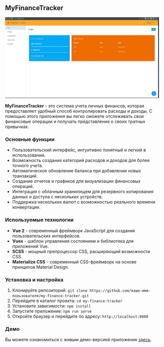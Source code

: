 ## MyFinanceTracker

![Screen](https://github.com/ev-climb/CRM-VUE/blob/master/print.jpg)

**MyFinanceTracker** - это система учета личных финансов, которая предоставляет удобный способ контролировать расходы и доходы. С помощью этого приложения вы легко сможете отслеживать свои финансовые операции и получать представление о своих тратных привычках.

### Основные функции

- Пользовательский интерфейс, интуитивно понятный и легкий в использовании.
- Возможность создания категорий расходов и доходов для более точного учета.
- Автоматическое обновление баланса при добавлении новых транзакций.
- Создание отчетов и графиков для визуализации финансовых операций.
- Интеграция с облачным хранилищем для резервного копирования данных и доступа с нескольких устройств.
- Поддержка нескольких валют с возможностью реального времени конвертации.

### Используемые технологии

- **Vue 2** - современный фреймворк JavaScript для создания пользовательских интерфейсов.
- **Vuex** - шаблон управления состоянием и библиотека для приложений Vue.
- **SCSS** - мощный препроцессор CSS, расширяющий возможности CSS.
- **Materialize CSS** - современный CSS-фреймворк на основе принципов Material Design.

### Установка и настройка

1. Клонируйте репозиторий: `git clone https://github.com/ваше-имя-пользователя/my-finance-tracker.git`
2. Перейдите в каталог проекта: `cd my-finance-tracker`
3. Установите зависимости: `npm install`
4. Запустите приложение: `npm run serve`
5. Откройте браузер и перейдите по адресу: `http://localhost:8080`

### Демо

Вы можете ознакомиться с живым демо-версией приложения [здесь](https://srm-vue.web.app).
